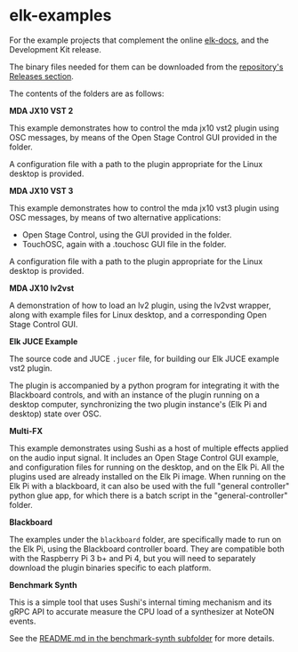 # elk-examples

For the example projects that complement the online [elk-docs](https://elk-audio.github.io/elk-docs/html/index.html), and the Development Kit release.

The binary files needed for them can be downloaded from the [repository's Releases section](https://github.com/elk-audio/elk-examples/releases/).

The contents of the folders are as follows:

**MDA JX10 VST 2**

This example demonstrates how to control the mda jx10 vst2 plugin using OSC messages, by means of the Open Stage Control GUI provided in the folder.

A configuration file with a path to the plugin appropriate for the Linux desktop is provided.

**MDA JX10 VST 3**

This example demonstrates how to control the mda jx10 vst3 plugin using OSC messages, by means of two alternative applications:

* Open Stage Control, using the GUI provided in the folder.
* TouchOSC, again with a .touchosc GUI file in the folder.

A configuration file with a path to the plugin appropriate for the Linux desktop is provided.

**MDA JX10 lv2vst**

A demonstration of how to load an lv2 plugin, using the lv2vst wrapper, along with example files for Linux desktop, and a corresponding Open Stage Control GUI.

**Elk JUCE Example**

The source code and JUCE `.jucer` file, for building our Elk JUCE example vst2 plugin.

The plugin is accompanied by a python program for integrating it with the Blackboard controls, and with an instance of the plugin running on a desktop computer, synchronizing the two plugin instance's (Elk Pi and desktop) state over OSC.

**Multi-FX**

This example demonstrates using Sushi as a host of multiple effects applied on the audio input signal. It includes an Open Stage Control GUI example, and configuration files for running on the desktop, and on the Elk Pi. All the plugins used are already installed on the Elk Pi image. When running on the Elk Pi with a blackboard, it can also be used with the full "general controller" python glue app, for which there is a batch script in the "general-controller" folder.

**Blackboard**

The examples under the `blackboard` folder, are specifically made to run on the Elk Pi, using the  Blackboard controller board. They are compatible both with the Raspberry Pi 3 b+ and Pi 4, but you will need to separately download the plugin binaries specific to each platform.

**Benchmark Synth**

This is a simple tool that uses Sushi's internal timing mechanism and its gRPC API to accurate measure the CPU load of a synthesizer at NoteON events.

See the [README.md in the benchmark-synth subfolder](benchmark-synth/README.md) for more details.

